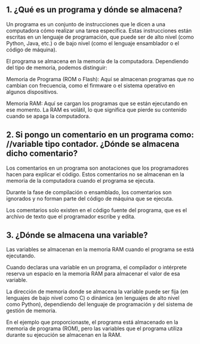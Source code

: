 ## 1. ¿Qué es un programa y dónde se almacena?
Un programa es un conjunto de instrucciones que le dicen a una computadora cómo realizar una tarea específica. Estas instrucciones están escritas en un lenguaje de programación, que puede ser de alto nivel (como Python, Java, etc.) o de bajo nivel (como el lenguaje ensamblador o el código de máquina).

El programa se almacena en la memoria de la computadora. Dependiendo del tipo de memoria, podemos distinguir:

Memoria de Programa (ROM o Flash): Aquí se almacenan programas que no cambian con frecuencia, como el firmware o el sistema operativo en algunos dispositivos.

Memoria RAM: Aquí se cargan los programas que se están ejecutando en ese momento. La RAM es volátil, lo que significa que pierde su contenido cuando se apaga la computadora.

 ## 2.  Si pongo un comentario en un programa como: //variable tipo contador. ¿Dónde se almacena dicho comentario?
Los comentarios en un programa son anotaciones que los programadores hacen para explicar el código. Estos comentarios no se almacenan en la memoria de la computadora cuando el programa se ejecuta.

Durante la fase de compilación o ensamblado, los comentarios son ignorados y no forman parte del código de máquina que se ejecuta.

Los comentarios solo existen en el código fuente del programa, que es el archivo de texto que el programador escribe y edita.

## 3. ¿Dónde se almacena una variable?
Las variables se almacenan en la memoria RAM cuando el programa se está ejecutando.

Cuando declaras una variable en un programa, el compilador o intérprete reserva un espacio en la memoria RAM para almacenar el valor de esa variable.

La dirección de memoria donde se almacena la variable puede ser fija (en lenguajes de bajo nivel como C) o dinámica (en lenguajes de alto nivel como Python), dependiendo del lenguaje de programación y del sistema de gestión de memoria.

En el ejemplo que proporcionaste, el programa está almacenado en la memoria de programa (ROM), pero las variables que el programa utiliza durante su ejecución se almacenan en la RAM.